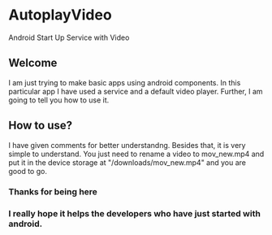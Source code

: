 # AutoplayVideo
Android Start Up Service with Video

## Welcome

I am just trying to make basic apps using android components. In this particular app I have used a service and a default video player. Further, I am going to tell you how to use it.

## How to use?

I have given comments for better understandng. Besides that, it is very simple to understand. You just need to rename a video to mov_new.mp4 and put it in the device storage at "/downloads/mov_new.mp4" and you are good to go.

### Thanks for being here
### I really hope it helps the developers who have just started with android.
